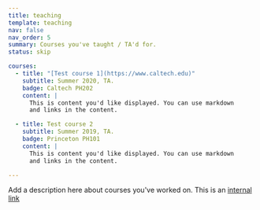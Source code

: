 ```yaml
---
title: teaching 
template: teaching 
nav: false 
nav_order: 5
summary: Courses you've taught / TA'd for. 
status: skip

courses:
  - title: "[Test course 1](https://www.caltech.edu)"
    subtitle: Summer 2020, TA.
    badge: Caltech PH202
    content: |
      This is content you'd like displayed. You can use markdown
      and links in the content.

  - title: Test course 2
    subtitle: Summer 2019, TA.
    badge: Princeton PH101
    content: |
      This is content you'd like displayed. You can use markdown
      and links in the content.

---
```

Add a description here about courses you've worked on. This is an
[internal link]({filename}/pages/news.md)